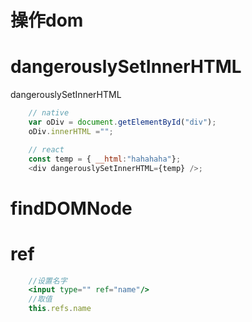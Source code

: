 # 操作dom

# dangerouslySetInnerHTML
dangerouslySetInnerHTML
```js
	// native
	var oDiv = document.getElementById("div");
	oDiv.innerHTML ="";

	// react
	const temp = { __html:"hahahaha"};
	<div dangerouslySetInnerHTML={temp} />;
```

# findDOMNode

# ref

```jsx
	//设置名字
	<input type="" ref="name"/>
	//取值
	this.refs.name
```